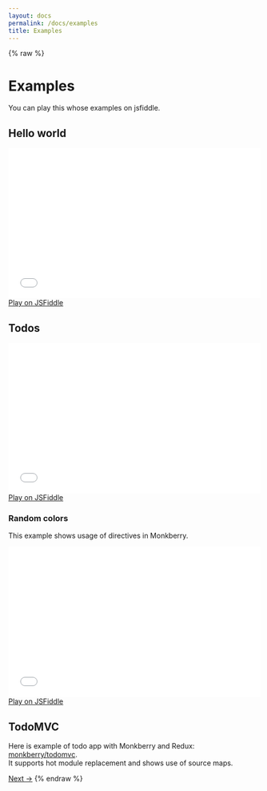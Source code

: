 ```yaml
---
layout: docs
permalink: /docs/examples
title: Examples
---
```

{% raw %} 
# Examples

You can play this whose examples on jsfiddle. 

## Hello world

<div class="example">
    <iframe width="100%" height="300" src="//jsfiddle.net/medv/z8pzsdyv/embedded/result,js,html/dark/" allowfullscreen="allowfullscreen" frameborder="0"></iframe>
</div>
<a class="example-link" href="//jsfiddle.net/medv/z8pzsdyv/">Play on JSFiddle</a>

## Todos

<div class="example">
    <iframe width="100%" height="300" src="//jsfiddle.net/medv/kq950d9L/embedded/result,js,html/dark/" allowfullscreen="allowfullscreen" frameborder="0"></iframe>
</div>
<a class="example-link" href="//jsfiddle.net/medv/kq950d9L/">Play on JSFiddle</a>

### Random colors

This example shows usage of directives in Monkberry. 

<div class="example">
    <iframe width="100%" height="300" src="//jsfiddle.net/medv/2fyb48az/embedded/result,js,html,css/dark/" allowfullscreen="allowfullscreen" frameborder="0"></iframe>
</div>
<a class="example-link" href="//jsfiddle.net/medv/2fyb48az/">Play on JSFiddle</a>

## TodoMVC

Here is example of todo app with Monkberry and Redux: [monkberry/todomvc](https://github.com/monkberry/todomvc).  
It supports hot module replacement and shows use of source maps.

[Next →](/docs/api)
{% endraw %} 
